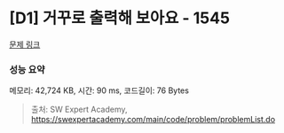 # [D1] 거꾸로 출력해 보아요 - 1545 

[문제 링크](https://swexpertacademy.com/main/code/problem/problemDetail.do?contestProbId=AV2gbY0qAAQBBAS0) 

### 성능 요약

메모리: 42,724 KB, 시간: 90 ms, 코드길이: 76 Bytes



> 출처: SW Expert Academy, https://swexpertacademy.com/main/code/problem/problemList.do